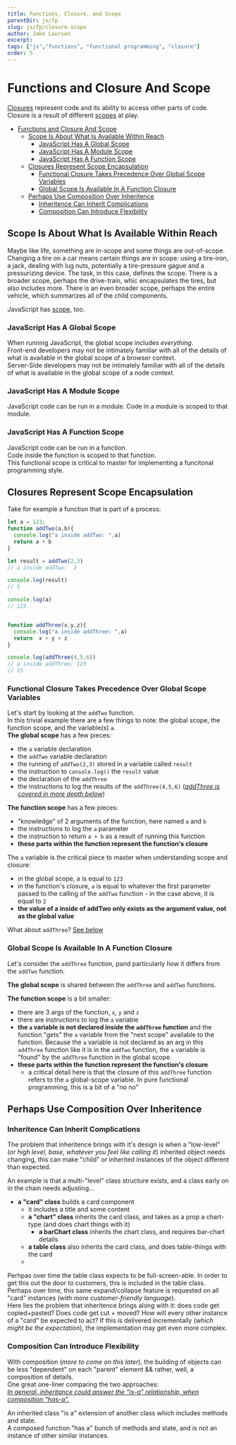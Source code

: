 ```yaml
---
title: Functions, Closure, and Scope
parentDir: js/fp
slug: js/fp/closure-scope
author: Jake Laursen
excerpt: 
tags: ["js","functions", "functional programming", "closure"]
order: 5
---
```


# Functions and Closure And Scope
[Closures](https://developer.mozilla.org/en-US/docs/Web/JavaScript/Closures) represent code and its ability to access other parts of code. Closure is a result of different [scopes](https://developer.mozilla.org/en-US/docs/Web/JavaScript/Closures#closure_scope_chain) at play.   

- [Functions and Closure And Scope](#functions-and-closure-and-scope)
  - [Scope Is About What Is Available Within Reach](#scope-is-about-what-is-available-within-reach)
    - [JavaScript Has A Global Scope](#javascript-has-a-global-scope)
    - [JavaScript Has A Module Scope](#javascript-has-a-module-scope)
    - [JavaScript Has A Function Scope](#javascript-has-a-function-scope)
  - [Closures Represent Scope Encapsulation](#closures-represent-scope-encapsulation)
    - [Functional Closure Takes Precedence Over Global Scope Variables](#functional-closure-takes-precedence-over-global-scope-variables)
    - [Global Scope Is Available In A Function Closure](#global-scope-is-available-in-a-function-closure)
  - [Perhaps Use Composition Over Inheritence](#perhaps-use-composition-over-inheritence)
    - [Inheritence Can Inherit Complications](#inheritence-can-inherit-complications)
    - [Composition Can Introduce Flexibility](#composition-can-introduce-flexibility)

## Scope Is About What Is Available Within Reach
Maybe like life, something are in-scope and some things are out-of-scope.  
Changing a tire on a car means certain things are in scope: using a tire-iron, a jack, dealing with lug nuts, potentially a tire-pressure gague and a pressurizing device. The task, in this case, defines the scope. There is a broader scope, perhaps the drive-train, whic encapsulates the tires, but also includes more. There is an even broader scope, perhaps the entire vehicle, which summarizes all of the child components.   

JavaScript has [scope](https://developer.mozilla.org/en-US/docs/Glossary/Scope), too.  

### JavaScript Has A Global Scope
When running JavaScript, the global scope includes _everything_.  
Front-end developers may not be intimately familiar with all of the details of what is available in the global scope of a browser context.  
Server-Side developers may not be intimately familiar with all of the details of what is available in the global scope of a node context.  

### JavaScript Has A Module Scope
JavaScript code can be run in a module. Code in a module is scoped to that module.  

### JavaScript Has A Function Scope
JavaScript code can be run in a function.  
Code inside the function is scoped to that function.  
This functional scope is critical to master for implementing a funcitonal programming style.  

## Closures Represent Scope Encapsulation
Take for example a function that is part of a process:
```js
let a = 123;
function addTwo(a,b){ 
  console.log("a inside addTwo: ",a)
  return a + b
}

let result = addTwo(2,3)
// a inside addTwo:  2

console.log(result)
// 5

console.log(a)
// 123


function addThree(x,y,z){
  console.log("a inside addThree: ",a)
  return  x + y + z
}

console.log(addThree(4,5,6))
// a inside addThree: 123
// 15
```
### Functional Closure Takes Precedence Over Global Scope Variables
Let's start by looking at the `addTwo` function.  
In this trivial example there are a few things to note: the global scope, the function scope, and the variable(s) `a`.  
**The global scope** has a few pieces:
- the `a` variable declaration
- the `addTwo` variable declaration
- the running of `addTwo(2,3)` stored in a variable called `result`
- the instruction to `console.log()` the `result` value  
- the declaration of the `addThree`
- the instructions to log the results of the `addThree(4,5,6)` (_[addThree is covered in more depth below](#global-scope-is-available)_)

**The function scope** has a few pieces:
- "knowledge" of 2 arguments of the function, here named `a` and `b`
- the instructions to log the `a` parameter
- the instruction to return `a + b` as a result of running this function
- **these parts within the function represent the function's closure**   

The `a` variable is the critical piece to master when understanding scope and closure:
- in the global scope, a is equal to `123`
- in the function's closure, `a` is equal to whatever the first parameter passed to the calling of the `addTwo` function - in the case above, it is equal to `2`
- **the value of a inside of addTwo only exists as the argument value, not as the global value**  

What about `addThree`? [See below](#global-scope-is-available)

### Global Scope Is Available In A Function Closure
Let's consider the `addThree` function, pand particularly how it differs from the `addTwo` function.  

**The global scope** is shared between the `addThree` and `addTwo` functions.  

**The function scope** is a bit smaller:
- there are 3 args of the function, `x`, `y` and `z`
- there are instructions to log the `a` variable
- **the `a` variable is not declared inside the `addThree` function** and the function "gets" the `a` variable from the "next scope" available to the function. Because the `a` variable is not declared as an arg in this `addThree` function like it is in the `addTwo` function, the `a` variable is "found" by the `addThree` function in the global scope.
- **these parts within the function represent the function's closure** 
  - a critical detail here is that the closure of this `addThree` function refers to the `a` global-scope variable. In pure functional programming, this is a bit of a "no no"


## Perhaps Use Composition Over Inheritence
### Inheritence Can Inherit Complications
The problem that inheritence brings with it's design is when a "low-level" (_or high level, base, whatever you feel like calling it_) inherited object needs changing, this can make "child" or inherited instances of the object different than expected.  

An example is that a multi-"level" class structure exists, and a class early on in the chain needs adjusting...
- **a "card" class** builds a card component
  - it includes a title and some content
  - **a "chart" class** inherits the card class, and takes as a prop a chart-type (and does chart things with it)
    - **a barChart class** inherits the chart class, and requires bar-chart details
  - **a table class** also inherits the card class, and does table-things with the card
  - 

Perhpas over time the table class expects to be full-screen-able. In order to get this out the door to customers, this is included in the table class.  
Perhaps over time, this same expand/collapse feature is requested on all "card" instances (_with more customer-friendly language_).  
Here lies the problem that inheritence brings along with it: does code get copied+pasted? Does code get cut + moved? How will every other instance of a "card" be expected to act? If this is delivered incrementally (_which might be the expectation_), the implementation may get even more complex.  

### Composition Can Introduce Flexibility
With composition (_more to come on this later_), the building of objects can be less "dependent" on each "parent" element && rather, well, a composition of details.  
One great one-liner comparing the two approaches:  
[_In general, inheritance could answer the “is-a” relationship, when composition “has-a”._](https://hackernoon.com/inheritance-vs-composition-in-javascript)  

An inherited class "is a" extension of another class which includes methods and state.  
A composed function "has a" bunch of methods and state, and is not an instance of other similar instances.  
